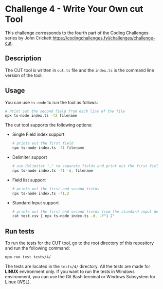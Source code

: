 # Challenge 4 - Write Your Own cut Tool

This challenge corresponds to the fourth part of the Coding Challenges series by John Crickett https://codingchallenges.fyi/challenges/challenge-cut.

## Description

The CUT tool is written in `cut.ts` file and the `index.ts` is the command line version of the tool.

## Usage

You can use `ts-node` to run the tool as follows:

```bash
# Print out the second field from each line of the file
npx ts-node index.ts -f2 filename
```

The cut tool supports the following options:

- Single Field index support
  ```bash
  # prints out the first field
  npx ts-node index.ts -f1 filename
  ```
- Delimiter support
  ```bash
  # use delimiter "," to separate fields and print out the first field
  npx ts-node index.ts -f1 -d, filename
  ```
- Field list support
  ```bash
  # prints out the first and second fields
  npx ts-node index.ts -f1,2
  ```
- Standard Input support
  ```bash
  # prints out the first and second fields from the standard input delimited by ","
  cat test.csv | npx ts-node index.ts -d, -f"1 2"
  ```

## Run tests

To run the tests for the CUT tool, go to the root directory of this repository and run the following command:

```bash
npm run test tests/4/
```

The tests are located in the `tests/4/` directory. All the tests are made for **LINUX** environment only. If you want to run the tests in Windows environment, you can use the Git Bash terminal or Windows Subsystem for Linux (WSL).
